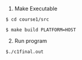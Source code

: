 1. Make Executable

```$ cd course1/src```

```$ make build PLATFORM=HOST```

2. Run program

```$./c1final.out```
